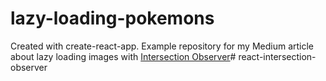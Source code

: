 # lazy-loading-pokemons
Created with create-react-app. Example repository for my Medium article about lazy loading images with [Intersection Observer](https://medium.com/@dandel/lazy-load-de-componentes-de-react-utilizando-intersection-observer-api-f1cac2073404)# react-intersection-observer

